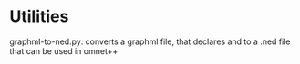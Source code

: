 # Utilities

graphml-to-ned.py: converts a graphml file, that declares <nodes> and <edges> to a .ned file that can be used in omnet++
